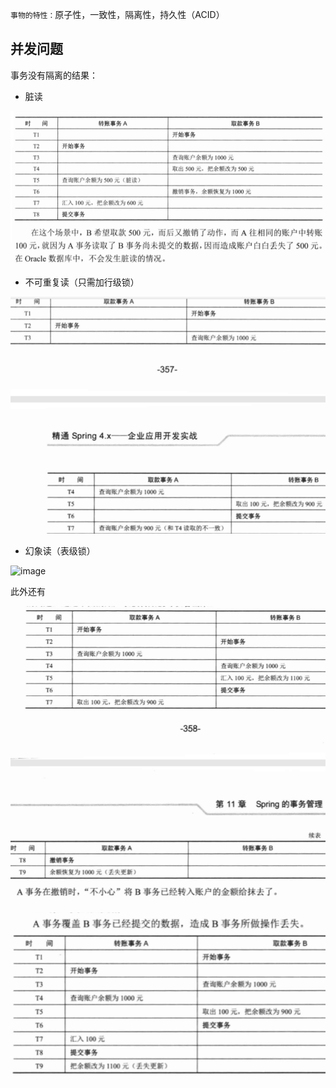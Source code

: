 `事物的特性：`原子性，一致性，隔离性，持久性（ACID）  
## 并发问题
事务没有隔离的结果：  
* 脏读  

![image](https://github.com/liusiqincoder/database/blob/master/oracle/picture/%E8%84%8F%E8%AF%BB.png)

* 不可重复读（只需加行级锁）   

![image](https://github.com/liusiqincoder/database/blob/master/oracle/picture/不可重复读.png)

* 幻象读（表级锁） 

![image](https://github.com/liusiqincoder/database/blob/master/oracle/picture/幻想读.png)

此外还有  

![image](https://github.com/liusiqincoder/database/blob/master/oracle/picture/第一类更新.png) 

![image](https://github.com/liusiqincoder/database/blob/master/oracle/picture/第二类更新.png)

